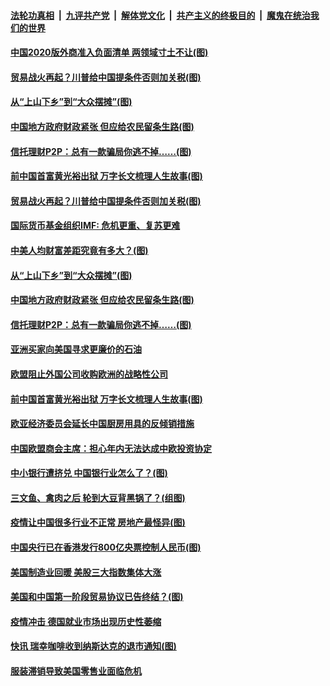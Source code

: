 

####  [法轮功真相](../../../../basic/blob/master/README.md?t=06252231) &nbsp;|&nbsp; [九评共产党](../../../../9ping.md/blob/master/README.md?t=06252231) &nbsp;|&nbsp; [解体党文化](../../../../jtdwh.md/blob/master/README.md?t=06252231)  &nbsp;|&nbsp; [共产主义的终极目的](../../../../gczydzjmd.md/blob/master/README.md?t=06252231) &nbsp;|&nbsp; [魔鬼在统治我们的世界](../../../../mgztzwmdsj.md/blob/master/README.md?t=06252231) 

#### [中国2020版外商准入负面清单 两领域寸土不让(图)](../pages/p5/937687.md?t=06252231) 

#### [贸易战火再起？川普给中国提条件否则加关税(图)](../pages/p5/937682.md?t=06252231) 

#### [从“上山下乡”到“大众摆摊”(图)](../pages/p5/937620.md?t=06252231) 

#### [中国地方政府财政紧张 但应给农民留条生路(图)](../pages/p5/937593.md?t=06252231) 

#### [信托理财P2P：总有一款骗局你逃不掉……(图)](../pages/p5/937618.md?t=06252231) 

#### [前中国首富黄光裕出狱 万字长文梳理人生故事(图)](../pages/p5/937586.md?t=06252231) 

#### [贸易战火再起？川普给中国提条件否则加关税(图)](../pages/p5/937682.md?t=06252231) 

#### [国际货币基金组织IMF: 危机更重、复苏更难](../pages/p5/937676.md?t=06252231) 

#### [中美人均财富差距究竟有多大？(图)](../pages/p5/937633.md?t=06252231) 

#### [从“上山下乡”到“大众摆摊”(图)](../pages/p5/937620.md?t=06252231) 

#### [中国地方政府财政紧张 但应给农民留条生路(图)](../pages/p5/937593.md?t=06252231) 

#### [信托理财P2P：总有一款骗局你逃不掉……(图)](../pages/p5/937618.md?t=06252231) 

#### [亚洲买家向美国寻求更廉价的石油](../pages/p5/937608.md?t=06252231) 

#### [欧盟阻止外国公司收购欧洲的战略性公司](../pages/p5/937606.md?t=06252231) 

#### [前中国首富黄光裕出狱 万字长文梳理人生故事(图)](../pages/p5/937586.md?t=06252231) 

#### [欧亚经济委员会延长中国厨房用具的反倾销措施](../pages/p5/937582.md?t=06252231) 

#### [中国欧盟商会主席：担心年内无法达成中欧投资协定](../pages/p5/937575.md?t=06252231) 

#### [中小银行遭挤兑 中国银行业怎么了？(图)](../pages/p5/937574.md?t=06252231) 

#### [三文鱼、禽肉之后 轮到大豆背黑锅了？(组图)](../pages/p5/937480.md?t=06252231) 

#### [疫情让中国很多行业不正常 房地产最怪异(图)](../pages/p5/937485.md?t=06252231) 

#### [中国央行已在香港发行800亿央票控制人民币(图)](../pages/p5/937478.md?t=06252231) 

#### [美国制造业回暖 美股三大指数集体大涨](../pages/p5/937475.md?t=06252231) 

#### [美国和中国第一阶段贸易协议已告终结？(图)](../pages/p5/937467.md?t=06252231) 

#### [疫情冲击 德国就业市场出现历史性萎缩](../pages/p5/937462.md?t=06252231) 

#### [快讯 瑞幸咖啡收到纳斯达克的退市通知(图)](../pages/p5/937459.md?t=06252231) 

#### [服装滞销导致美国零售业面临危机](../pages/p5/937458.md?t=06252231) 

